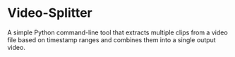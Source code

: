 # Video-Splitter
A simple Python command-line tool that extracts multiple clips from a video file based on timestamp ranges and combines them into a single output video.

